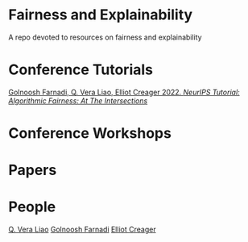# Fairness and Explainability
A repo devoted to resources on fairness and explainability

# Conference Tutorials

[Golnoosh Farnadi, Q. Vera Liao, Elliot Creager 2022. *NeurIPS Tutorial: Algorithmic Fairness: At The Intersections*](https://neurips.cc/virtual/2022/tutorial/55815)

# Conference Workshops

# Papers

# People

[Q. Vera Liao](http://qveraliao.com/)
[Golnoosh Farnadi](https://gfarnadi.github.io/)
[Elliot Creager](https://www.cs.toronto.edu/~creager/)





